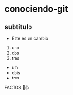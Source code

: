 # conociendo-git
## subtitulo

* Este es un cambio

1. uno
2. dos 
3. tres

* um
* dois
* tres

FACTOS 👀:+1:

